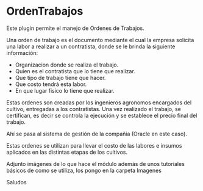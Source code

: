 # OrdenTrabajos
Este plugin permite el manejo de Ordenes de Trabajos.

Una orden de trabajo es el documento mediante el cual la empresa solicita una labor a realizar a un contratista, donde se le brinda la siguiente información:
 - Organizacion donde se realiza el trabajo.
 - Quien es el contratista que lo tiene que realizar.
 - Que tipo de trabajo tiene que hacer.
 - Que costo tendrá esta labor.
 - En que lugar fisico lo tiene que realizar.
 
Estas ordenes son creadas por los ingenieros agronomos encargados del cultivo, entregadas a los contratistas. Una vez realizado el trabajo, se certifican, es decir se controla la ejecución y se establece el precio final del trabajo.

Ahí se pasa al sistema de gestión de la compañia (Oracle en este caso).

Estas ordenes se utilizan para llevar el costo de las labores e insumos aplicados en las distintas etapas de los cultivos.

Adjunto imágenes de lo que hace el módulo además de unos tutoriales básicos de como se utiliza, los pongo en la carpeta Imagenes

Saludos
